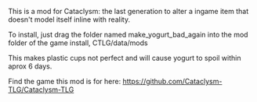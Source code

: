 This is a mod for Cataclysm: the last generation to alter a ingame item that doesn't model itself inline with reality. 

To install, just drag the folder named make_yogurt_bad_again into the mod folder of the game install, CTLG/data/mods

This makes plastic cups not perfect and will cause yogurt to spoil within aprox 6 days.

Find the game this mod is for here: https://github.com/Cataclysm-TLG/Cataclysm-TLG
